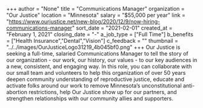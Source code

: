 +++
author = "None"
title = "Communications Manager"
organization = "Our Justice"
location = "Minnesota"
salary = "$55,000 per year"
link = "https://www.ourjustice.net/new-blog/2020/12/9/now-hiring-communications-manager"
sort_date = "2021-02-01"
created_at = "February 1, 2021"
closing_date = "-"
a_job_type = ["Full Time"]
b_benefits = ["Health Insurance","Dental","Vision"]
c_feedback = ""
thumbnail = "../../images/OurJusticeLogo31219_4b045bf0.png"
+++
Our Justice is seeking a full-time, salaried Communications Manager to tell the story of our organization - our work, our history, our values - to our key audiences in a new, consistent, and engaging way. In this role, you can collaborate with our small team and volunteers to help this organization of over 50 years deepen community understanding of reproductive justice, educate and activate folks around our work to remove Minnesota’s unconstitutional anti-abortion restrictions, help Our Justice show up for our partners, and strengthen relationships with our community allies and supporters.
